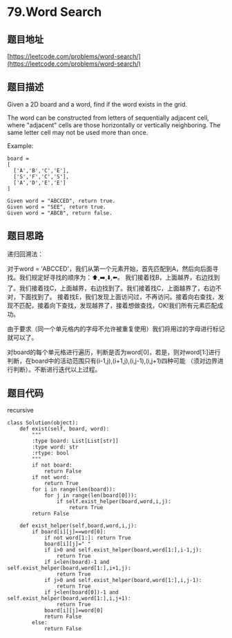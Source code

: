 79.Word Search
===============

题目地址
-------
[https://leetcode.com/problems/word-search/](https://leetcode.com/problems/word-search/)

题目描述
-------

Given a 2D board and a word, find if the word exists in the grid.

The word can be constructed from letters of sequentially adjacent cell, where "adjacent" cells are those horizontally or vertically neighboring. The same letter cell may not be used more than once.

Example:
```
board =
[
  ['A','B','C','E'],
  ['S','F','C','S'],
  ['A','D','E','E']
]

Given word = "ABCCED", return true.
Given word = "SEE", return true.
Given word = "ABCB", return false.
```

题目思路
-------

递归回溯法：

对于word = 'ABCCED'，我们从第一个元素开始，首先匹配到A，然后向后面寻找。我们规定好寻找的顺序为：⬆️,➡️,⬇️,⬅️。
我们接着找B，上面越界，右边找到了。我们接着找C，上面越界，右边找到了。我们接着找C，上面越界了，右边不对，下面找到了。
接着找E，我们发现上面访问过，不再访问。接着向右查找，发现不匹配，接着向下查找，发现越界了，接着想做查找，OK!我们所有元素匹配成功。

由于要求（同一个单元格内的字母不允许被重复使用）我们将用过的字母进行标记就可以了。

对board的每个单元格进行遍历，判断是否为word[0]，若是，则对word[1:]进行判断，在board中的活动范围只有(i-1,j),(i+1,j),(i,j-1),(i,j+1)四种可能
（须对边界进行判断）。不断进行迭代以上过程。


题目代码
-------

recursive
```
class Solution(object):
    def exist(self, board, word):
        """
        :type board: List[List[str]]
        :type word: str
        :rtype: bool
        """
        if not board:
            return False
        if not word:
            return True
        for i in range(len(board)):
            for j in range(len(board[0])):
                if self.exist_helper(board,word,i,j):
                    return True
        return False
    
    def exist_helper(self,board,word,i,j):
        if board[i][j]==word[0]:
            if not word[1:]: return True
            board[i][j]=" "
            if i>0 and self.exist_helper(board,word[1:],i-1,j):
                return True
            if i<len(board)-1 and self.exist_helper(board,word[1:],i+1,j):
                return True
            if j>0 and self.exist_helper(board,word[1:],i,j-1):
                return True
            if j<len(board[0])-1 and self.exist_helper(board,word[1:],i,j+1):
                return True
            board[i][j]=word[0]
            return False
        else:
            return False
        
```
